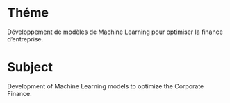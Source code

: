 # Théme
Développement de modèles de Machine Learning pour optimiser la finance d’entreprise.

# Subject
Development of Machine Learning models to optimize the Corporate Finance.